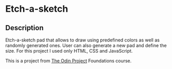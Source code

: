 # Etch-a-sketch

## Description

Etch-a-sketch pad that allows to draw using predefined colors as well as randomly generated ones. User can also generate a new pad and define the size.
For this project I used only HTML, CSS and JavaScript.

This is a project from [The Odin Project](https://www.theodinproject.com/) Foundations course. </br></br>


